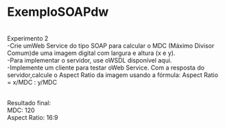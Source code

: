 # ExemploSOAPdw

<br/>Experimento 2<br/>
-Crie umWeb Service do tipo SOAP para calcular o MDC (Máximo Divisor Comum)de uma imagem digital com largura e altura (x e y). <br/>
-Para implementar o servidor, use oWSDL disponível aqui.<br/>
-Implemente um cliente para testar oWeb Service. Com a resposta do servidor,calcule o Aspect Ratio da imagem usando a fórmula:
Aspect Ratio = x/MDC : y/MDC<br/>

<br/>Resultado final:
<br/>MDC: 120
<br/>Aspect Ratio: 16:9

